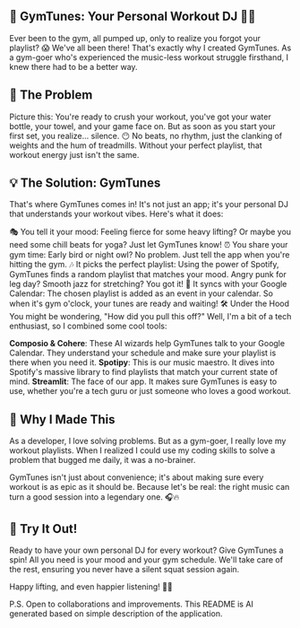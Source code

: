 ## 🎵 GymTunes: Your Personal Workout DJ 🏋️‍♂️
Ever been to the gym, all pumped up, only to realize you forgot your playlist? 😱 We've all been there! That's exactly why I created GymTunes. As a gym-goer who's experienced the music-less workout struggle firsthand, I knew there had to be a better way.

## 🤔 The Problem
Picture this: You're ready to crush your workout, you've got your water bottle, your towel, and your game face on. But as soon as you start your first set, you realize... silence. 😶 No beats, no rhythm, just the clanking of weights and the hum of treadmills. Without your perfect playlist, that workout energy just isn't the same.

## 💡 The Solution: GymTunes
That's where GymTunes comes in! It's not just an app; it's your personal DJ that understands your workout vibes. Here's what it does:

🎭 You tell it your mood: Feeling fierce for some heavy lifting? Or maybe you need some chill beats for yoga? Just let GymTunes know!
⏰ You share your gym time: Early bird or night owl? No problem. Just tell the app when you're hitting the gym.
🎶 It picks the perfect playlist: Using the power of Spotify, GymTunes finds a random playlist that matches your mood. Angry punk for leg day? Smooth jazz for stretching? You got it!
📅 It syncs with your Google Calendar: The chosen playlist is added as an event in your calendar. So when it's gym o'clock, your tunes are ready and waiting!
🛠️ Under the Hood
You might be wondering, "How did you pull this off?" Well, I'm a bit of a tech enthusiast, so I combined some cool tools:

**Composio & Cohere**: These AI wizards help GymTunes talk to your Google Calendar. They understand your schedule and make sure your playlist is there when you need it.
**Spotipy**: This is our music maestro. It dives into Spotify's massive library to find playlists that match your current state of mind.
**Streamlit**: The face of our app. It makes sure GymTunes is easy to use, whether you're a tech guru or just someone who loves a good workout.

## 🌟 Why I Made This
As a developer, I love solving problems. But as a gym-goer, I really love my workout playlists. When I realized I could use my coding skills to solve a problem that bugged me daily, it was a no-brainer.

GymTunes isn't just about convenience; it's about making sure every workout is as epic as it should be. Because let's be real: the right music can turn a good session into a legendary one. 🎧🔥

## 🚀 Try It Out!
Ready to have your own personal DJ for every workout? Give GymTunes a spin! All you need is your mood and your gym schedule. We'll take care of the rest, ensuring you never have a silent squat session again.

Happy lifting, and even happier listening! 🎵💪

P.S. Open to collaborations and improvements. This README is AI generated based on simple description of the application.
